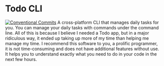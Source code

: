 # Todo CLI 

[![Conventional Commits](https://img.shields.io/badge/Conventional%20Commits-1.0.0-%23FE5196?logo=conventionalcommits&logoColor=white)](https://conventionalcommits.org)
A cross-platform CLI that manages daily tasks for you. You can manage your daily tasks with commands under the command line. All of this is because I believe I needed a Todo app, but in a major ridiculous way, it ended up taking up more of my time than helping me manage my time. I recommend this software to you, a prolific programmer, it is not time-consuming and does not have additional features without use. It helps you to understand exactly what you need to do in your code in the next few hours.

